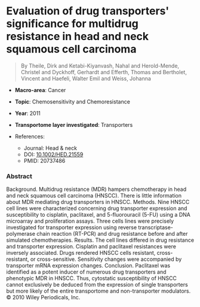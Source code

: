 # Evaluation of drug transporters' significance for multidrug resistance in head and neck squamous cell carcinoma

> By Theile, Dirk and Ketabi-Kiyanvash, Nahal and Herold-Mende, Christel and Dyckhoff, Gerhardt and Efferth, Thomas and Bertholet, Vincent and Haefeli, Walter Emil and Weiss, Johanna

- **Macro-area**: Cancer
- **Topic**: Chemosensitivity and Chemoresistance
- **Year**: 2011
- **Transportome layer investigated**: Transporters

- References:
  - Journal: Head & neck
  - DOI: [10.1002/HED.21559](https://doi.org/10.1002/HED.21559)
  - PMID: 20737486

### Abstract

Background. Multidrug resistance (MDR) hampers chemotherapy in head and neck squamous cell carcinoma (HNSCC). There is little information about MDR mediating drug transporters in HNSCC. Methods. Nine HNSCC cell lines were characterized concerning drug transporter expression and susceptibility to cisplatin, paclitaxel, and 5-fluorouracil (5-FU) using a DNA microarray and proliferation assays. Three cells lines were precisely investigated for transporter expression using reverse transcriptase-polymerase chain reaction (RT-PCR) and drug resistance before and after simulated chemotherapies. Results. The cell lines differed in drug resistance and transporter expression. Cisplatin and paclitaxel resistances were inversely associated. Drugs rendered HNSCC cells resistant, cross-resistant, or cross-sensitive. Sensitivity changes were accompanied by transporter mRNA expression changes. Conclusion. Paclitaxel was identified as a potent inducer of numerous drug transporters and phenotypic MDR in HNSCC. Thus, cytostatic susceptibility of HNSCC cannot exclusively be deduced from the expression of single transporters but more likely of the entire transportome and non-transporter modulators. © 2010 Wiley Periodicals, Inc.
